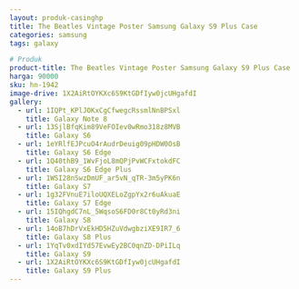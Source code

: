 ```yaml
---
layout: produk-casinghp
title: The Beatles Vintage Poster Samsung Galaxy S9 Plus Case
categories: samsung
tags: galaxy

# Produk
product-title: The Beatles Vintage Poster Samsung Galaxy S9 Plus Case
harga: 90000
sku: hn-1942
image-drive: 1X2AiRtOYKXc6S9KtGDfIyw0jcUHgafdI
gallery:
  - url: 1IQPt_KPlJOKxCgCfwegcRssmlNnBPSxl
    title: Galaxy Note 8
  - url: 13SjlBfqKim89VeFOIev0wRmo318z8MVB
    title: Galaxy S6
  - url: 1eYRlfEJPcuO4rAudrDeuig09pHDW0OsB
    title: Galaxy S6 Edge
  - url: 1Q40thB9_1WvFjoL8mQPjPvWCFxtokdFC
    title: Galaxy S6 Edge Plus
  - url: 1WSI28nSwzDmUF_ar5vN_qTR-3m5yPK6n
    title: Galaxy S7
  - url: 1g32FVnuE7iloUQXELoZgpYx2r6uAkuaE
    title: Galaxy S7 Edge
  - url: 15IQhgdC7nL_5WqsoS6FD0r8Ct0yRd3ni
    title: Galaxy S8
  - url: 14oB7hDrVxEkHD5HZuVdwgbziXE9IR7_6
    title: Galaxy S8 Plus
  - url: 1YqTv0xdIYd57EvwEy2BC0qnZD-DPiILq
    title: Galaxy S9
  - url: 1X2AiRtOYKXc6S9KtGDfIyw0jcUHgafdI
    title: Galaxy S9 Plus
---
```

